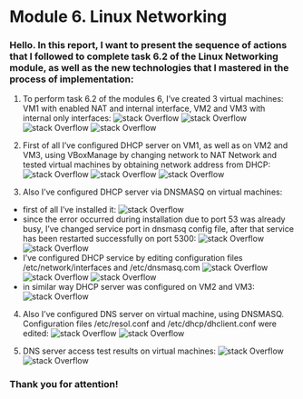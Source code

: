 # Module 6. Linux Networking

### Hello. In this report, I want to present the sequence of actions that I followed to complete task 6.2 of the Linux Networking module, as well as the new technologies that I mastered in the process of implementation:

1) To perform task 6.2 of the modules 6, I’ve created 3 virtual machines: VM1 with enabled NAT and internal interface, VM2 and VM3 with internal only interfaces:
![stack Overflow](https://image.prntscr.com/image/t0SmknQiQkWu7SnQrdPrJg.png)
![stack Overflow](https://image.prntscr.com/image/jPSRGSIjTdqhCQrSch9AaQ.png)
![stack Overflow](https://image.prntscr.com/image/Nz2Sc_dST16Tf0Z0ZqBFYQ.png)
![stack Overflow](https://image.prntscr.com/image/gNOCyU5rR6ix7soyfJoBSg.png)

2) First of all I’ve configured DHCP server on VM1, as well as on VM2 and VM3, using VBoxManage by changing network to NAT Network and tested virtual machines by obtaining network address from DHCP:
![stack Overflow](https://image.prntscr.com/image/Q7Oe8iOKR_2XW7by2E0v1A.png)
![stack Overflow](https://image.prntscr.com/image/7u7cv1XNQdCHbaLqWOV1uQ.png)
![stack Overflow](https://image.prntscr.com/image/v2E2sIbwTXu5r8vaIk219A.png)

3) Also I’ve configured DHCP server via DNSMASQ on virtual machines:
- first of all I’ve installed it:
![stack Overflow](https://image.prntscr.com/image/HzaJQS5zSVOtbCidcljEQA.png)
- since the error occurred during installation due to port 53 was already busy, I’ve changed service port in dnsmasq config file, after that service has been restarted successfully on port 5300:
![stack Overflow](https://image.prntscr.com/image/PjHwGphTT8SPlcjqvdOMRQ.png)
![stack Overflow](https://image.prntscr.com/image/ZwDEh6TKTROkXUAkjsvhqg.png )
- I’ve configured DHCP service by editing configuration files /etc/network/interfaces and /etc/dnsmasq.com
![stack Overflow](https://image.prntscr.com/image/PP-yBkP5QLeCT-IeqE9ilg.png)
![stack Overflow](https://image.prntscr.com/image/8QlFs3p3Q7a9RW5OmWQGEw.png)
![stack Overflow](https://image.prntscr.com/image/8e6FEQnYT1yOYKhvbLUJAw.png)
- in similar way DHCP server was configured on VM2 and VM3:
![stack Overflow](https://image.prntscr.com/image/D5YyCIjeTw2DM1Zxdq141Q.png)

4) Also I’ve configured DNS server on virtual machine, using DNSMASQ. Configuration files /etc/resol.conf and /etc/dhcp/dhclient.conf were  edited:
![stack Overflow](https://image.prntscr.com/image/AGItuf-aQIi3l4-a71GoAw.png)
![stack Overflow](https://image.prntscr.com/image/_YqRTl0PSpauavKrNMokjw.png)

5) DNS server access test results on virtual machines:
![stack Overflow](https://image.prntscr.com/image/-SOqJTu6TQqK78AfqBUR7w.png)
![stack Overflow](https://image.prntscr.com/image/S450yUjqQU2wwAcNUKNYcQ.png)

### Thank you for attention!
